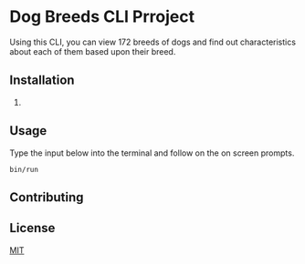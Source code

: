 # Dog Breeds CLI Prroject
Using this CLI, you can view 172 breeds of dogs and find out characteristics about each of them based upon their breed.

## Installation
1. 

## Usage
Type the input below into the terminal and follow on the on screen prompts.
``` 
bin/run
```



## Contributing

## License
[MIT](https://choosealicense.com/licenses/mit/)





